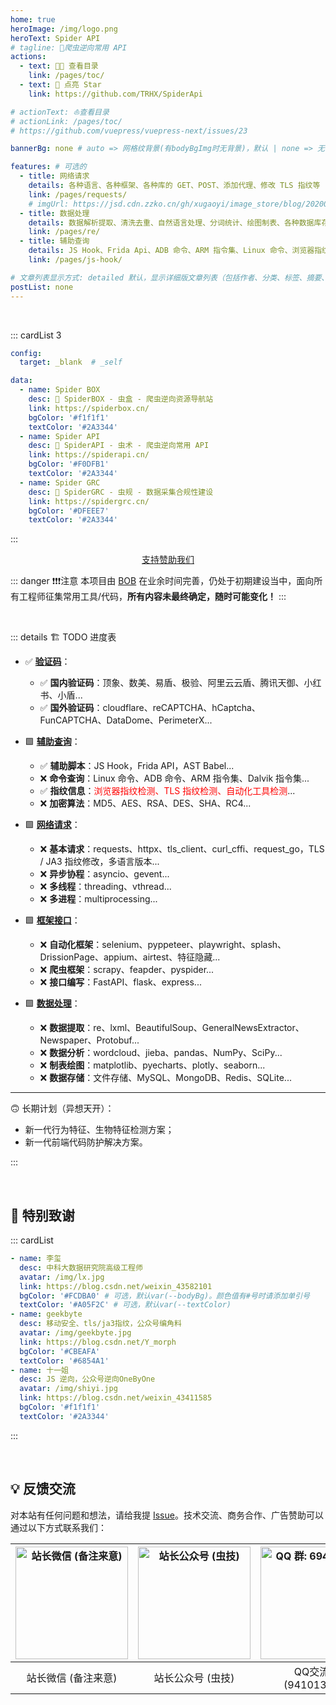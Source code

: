 ```yaml
---
home: true
heroImage: /img/logo.png
heroText: Spider API
# tagline: 🚀爬虫逆向常用 API
actions:
  - text: 🧑‍💻 查看目录
    link: /pages/toc/
  - text: 🌟 点亮 Star
    link: https://github.com/TRHX/SpiderApi

# actionText: ⛵️查看目录
# actionLink: /pages/toc/
# https://github.com/vuepress/vuepress-next/issues/23

bannerBg: none # auto => 网格纹背景(有bodyBgImg时无背景)，默认 | none => 无 | '大图地址' | background: 自定义背景样式       提示：如发现文本颜色不适应你的背景时可以到palette.styl修改$bannerTextColor变量

features: # 可选的
  - title: 网络请求
    details: 各种语言、各种框架、各种库的 GET、POST、添加代理、修改 TLS 指纹等
    link: /pages/requests/
    # imgUrl: https://jsd.cdn.zzko.cn/gh/xugaoyi/image_store/blog/20200122153807.jpg
  - title: 数据处理
    details: 数据解析提取、清洗去重、自然语言处理、分词统计、绘图制表、各种数据库存储等
    link: /pages/re/
  - title: 辅助查询
    details: JS Hook、Frida Api、ADB 命令、ARM 指令集、Linux 命令、浏览器指纹等
    link: /pages/js-hook/

# 文章列表显示方式: detailed 默认，显示详细版文章列表（包括作者、分类、标签、摘要、分页等）| simple => 显示简约版文章列表（仅标题和日期）| none 不显示文章列表
postList: none
---
```


<!-- <br/>
<p align="center">
  <a href="https://www.npmjs.com/package/vuepress-theme-vdoing" target="_blank"><img src="https://img.shields.io/npm/v/vuepress-theme-vdoing" alt="npm" class="no-zoom"></a>
  <a href="https://www.npmjs.com/package/vuepress-theme-vdoing" target="_blank"><img src="https://img.shields.io/npm/dt/vuepress-theme-vdoing" alt="npm" class="no-zoom"></a>
  <a href="https://github.com/xugaoyi/vuepress-theme-vdoing" target="_blank"><img src='https://img.shields.io/github/stars/xugaoyi/vuepress-theme-vdoing' alt='GitHub stars' class="no-zoom"></a>
  <a href="https://github.com/xugaoyi/vuepress-theme-vdoing" target="_blank"><img src='https://img.shields.io/github/forks/xugaoyi/vuepress-theme-vdoing' alt='GitHub forks' class="no-zoom"></a>
</p>

<br/>
<p align="center" style="color: #999;">
  赞助商 (进入注册为主题作者充电)
</p>
<p align="center">
  <a href="http://apifox.cn/a103xugaoyi" target="_blank"><img src="https://cdn.staticaly.com/gh/xugaoyi/blog-gitalk-comment@master/img/441669861566_.2bedplbm21hc.jpg" alt="npm" class="no-zoom" style="width: 300px;border-radius: 2px;"></a>
</p> -->

<br/>

::: cardList 3
```yaml
config:
  target: _blank  # _self

data:
  - name: Spider BOX
    desc: 🚀 SpiderBOX - 虫盒 - 爬虫逆向资源导航站
    link: https://spiderbox.cn/
    bgColor: '#f1f1f1'
    textColor: '#2A3344'
  - name: Spider API
    desc: 🚀 SpiderAPI - 虫术 - 爬虫逆向常用 API
    link: https://spiderapi.cn/
    bgColor: '#F0DFB1'
    textColor: '#2A3344'
  - name: Spider GRC
    desc: 🚀 SpiderGRC - 虫规 - 数据采集合规性建设
    link: https://spidergrc.cn/
    bgColor: '#DFEEE7'
    textColor: '#2A3344'
```
:::

<p align="center">
  <a class="become-sponsor" href="/pages/sponsor/">支持赞助我们</a>
</p>

::: danger ❗❗❗注意
本项目由 <a href="https://www.itbob.cn" target="_blank">BOB</a> 在业余时间完善，仍处于初期建设当中，面向所有工程师征集常用工具/代码，**所有内容未最终确定，随时可能变化！**
:::

<br>

::: details 🏗️ TODO 进度表

<!-- <table border="1" align="center">
  <thead>
    <tr>
      <th>分类</th>
      <th>细分</th>
      <th>状态</th>
    </tr>
  </thead>
  <tbody>
  <tr align="center">
    <td rowspan="2">网络请求</td>
    <td>基本请求<br>(tls/ja3 指纹修改，py/go/js 多语言)</td>
    <td>✅</td>
  </tr>
  <tr align="center">
    <td>异步协程 / 多线程 / 多进程</td>
    <td>✅</td>
  </tr>
  <tr align="center">
    <td rowspan="4">数据处理</td>
    <td>解析提取 / 通用解析</td>
    <td>✅</td>
  </tr>
  <tr align="center">
    <td>数据分析<br>(分词 / 统计 / 科学计算)</td>
    <td>✅</td>
  </tr>
  <tr align="center">
    <td>数据分析<br>(分词 / 统计 / 科学计算)</td>
    <td>✅</td>
  </tr>
  </tbody>
</table> -->

- ✅ **[验证码](/captcha/)**：
  - ✅ **国内验证码**：顶象、数美、易盾、极验、阿里云云盾、腾讯天御、小红书、小盾...
  - ✅️ **国外验证码**：cloudflare、reCAPTCHA、hCaptcha、FunCAPTCHA、DataDome、PerimeterX...

- 🟩 **[辅助查询](/pages/js-hook/)**：
  - ✅️ **辅助脚本**：JS Hook，Frida API，AST Babel...
  - ❌ **命令查询**：Linux 命令、ADB 命令、ARM 指令集、Dalvik 指令集...
  - ✅️ **指纹信息**：<font color=red>浏览器指纹检测、TLS 指纹检测、自动化工具检测</font>...
  - ❌ **加密算法**：MD5、AES、RSA、DES、SHA、RC4...

- 🟩 **[网络请求](/net/requests)**：
  - ❌ **基本请求**：requests、httpx、tls_client、curl_cffi、request_go，TLS / JA3 指纹修改，多语言版本...
  - ❌ **异步协程**：asyncio、gevent...
  - ❌ **多线程**：threading、vthread...
  - ❌ **多进程**：multiprocessing...

- 🟩 **[框架接口](/pages/selenium/)**：
  - ❌ **自动化框架**：selenium、pyppeteer、playwright、splash、DrissionPage、appium、airtest、特征隐藏...
  - ❌ **爬虫框架**：scrapy、feapder、pyspider...
  - ❌ **接口编写**：FastAPI、flask、express...

- 🟩 **[数据处理](/pages/re/)**：
  - ❌ **数据提取**：re、lxml、BeautifulSoup、GeneralNewsExtractor、Newspaper、Protobuf...
  - ❌ **数据分析**：wordcloud、jieba、pandas、NumPy、SciPy...
  - ❌ **制表绘图**：matplotlib、pyecharts、plotly、seaborn...
  - ❌ **数据存储**：文件存储、MySQL、MongoDB、Redis、SQLite...

---

🙃 长期计划（异想天开）：

- 新一代行为特征、生物特征检测方案；
- 新一代前端代码防护解决方案。

:::


<br/>

## 🎉 特别致谢

::: cardList
```yaml
- name: 李玺
  desc: 中科大数据研究院高级工程师
  avatar: /img/lx.jpg
  link: https://blog.csdn.net/weixin_43582101
  bgColor: '#FCDBA0' # 可选，默认var(--bodyBg)。颜色值有#号时请添加单引号
  textColor: '#A05F2C' # 可选，默认var(--textColor)
- name: geekbyte
  desc: 移动安全、tls/ja3指纹，公众号编角料
  avatar: /img/geekbyte.jpg
  link: https://blog.csdn.net/Y_morph
  bgColor: '#CBEAFA'
  textColor: '#6854A1'
- name: 十一姐
  desc: JS 逆向，公众号逆向OneByOne
  avatar: /img/shiyi.jpg
  link: https://blog.csdn.net/weixin_43411585
  bgColor: '#f1f1f1'
  textColor: '#2A3344'
```
:::

<br/>

<!-- ## ⚡️未来...

::: tip
期待 [VuePress v2.0](https://github.com/vuepress/vuepress-next) 以及 [VitePress](https://github.com/vuejs/vitepress) 的正式发布...

届时，VuePress 1.x 编译慢的缺点将得到极大的改善。我将会视情况把主题升级至 VuePress v2.0 或 VitePress。还希望大家多多 [:sparkling_heart:支持](/pages/1b12ed/) 哟，持续关注吧~
::: -->

<!-- <br/> -->

<!-- ## 💎 公众号
`有趣研究社`是本人对各种有趣的、好玩的、沙雕的创意和想法以在线小网站或者文章的形式表达出来，比如：
- [小霸王游戏机](https://game.xugaoyi.com)
- [爱国头像生成器](https://avatar.xugaoyi.com/)
- [到账语音生成器](https://zfb.xugaoyi.com/)

还有更多好玩的等你去探索吧~

::: center
<img src="https://fastly.jsdelivr.net/gh/xugaoyi/image_store@master/blog/qrcode.zdqv9mlfc0g.jpg"  style="width:190px;" />
:::

<br/> -->

## 💡 反馈交流

对本站有任何问题和想法，请给我提 [Issue](https://github.com/TRHX/SpiderApi/issues)。技术交流、商务合作、广告赞助可以通过以下方式联系我们：

<!-- <table>
  <tbody>
    <tr>
      <td align="center" valign="middle">
        <img src="/img/qrcode/wechat.jpg" alt="站长微信 (备注来意)" style="width:180px;margin: 10px;">
        <p>站长微信 (备注来意)</p>
      </td>
      <td align="center" valign="middle">
          <img src="/img/qrcode/gzh.jpg" alt="站长公众号 (虫技)" style="width:180px;margin: 10px;">
        <p>站长公众号 (虫技)</p>
      </td>
      <td align="center" valign="middle">
          <img src="/img/qrcode/qq.jpg" alt="QQ 群: 694387113" style="width:180px;margin: 10px;">
        <p>QQ 群 (941013658)</p>
      </td>
    </tr>
  </tbody>
</table> -->

| <img :src="$withBase('/img/qrcode/wechat.jpg')" alt="站长微信 (备注来意)" width=180> | <img :src="$withBase('/img/qrcode/gzh.jpg')" alt="站长公众号 (虫技)" width=180>| <img :src="$withBase('/img/qrcode/qq.jpg')" alt="QQ 群: 694387113" width=180> |
| :---: | :---: | :---: |
| 站长微信 (备注来意) | 站长公众号 (虫技) | QQ交流群 (941013658) |


<!-- AD -->
<div class="wwads-cn wwads-horizontal page-wwads" data-id="136"></div>
<style>
  .page-wwads{
    width:100%!important;
    min-height: 0;
    margin: 0;
  }
  .page-wwads .wwads-img img{
    width:80px!important;
  }
  .page-wwads .wwads-poweredby{
    width: 40px;
    position: absolute;
    right: 25px;
    bottom: 3px;
  }
  .wwads-content .wwads-text, .page-wwads .wwads-text{
    height: 100%;
    padding-top: 5px;
    display: block;
  }
</style>
